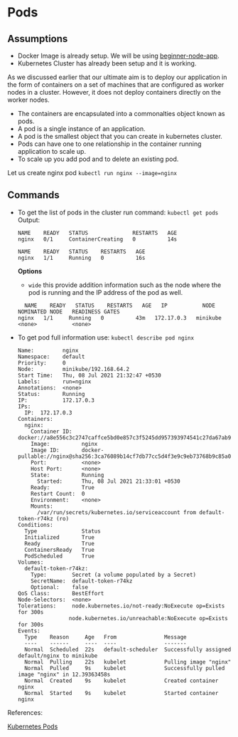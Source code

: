 # Pods

## Assumptions

- Docker Image is already setup. We will be using [beginner-node-app](https://hub.docker.com/repository/docker/prateek9958/beginner-node-app).
- Kubernetes Cluster has already been setup and it is working.

As we discussed earlier that our ultimate aim is to deploy our application in the form of containers on a set of machines that are configured as worker nodes in a cluster.
However, it does not deploy containers directly on the worker nodes.

- The containers are encapsulated into a commonalties object known as pods.
- A pod is a single instance of an application.
- A pod is the smallest object that you can create in kubernetes cluster.
- Pods can have one to one relationship in the container running application to scale up.
- To scale up you add pod and to delete an existing pod.

Let us create nginx pod `kubectl run nginx --image=nginx`

## Commands

- To get the list of pods in the cluster run command:
  `kubectl get pods`
  Output:

  ```
  NAME    READY   STATUS              RESTARTS   AGE
  nginx   0/1     ContainerCreating   0          14s
  ```

  ```
  NAME    READY   STATUS    RESTARTS   AGE
  nginx   1/1     Running   0          16s
  ```

  **Options**
  - `wide` this provide addition information such as the node where the pod is running and the IP address of the pod as well.

  ```
    NAME    READY   STATUS    RESTARTS   AGE   IP           NODE       NOMINATED NODE   READINESS GATES
  nginx   1/1     Running   0          43m   172.17.0.3   minikube   <none>           <none>
  ```

- To get pod full information use:
  `kubectl describe pod nginx`

  ```
  Name:         nginx
  Namespace:    default
  Priority:     0
  Node:         minikube/192.168.64.2
  Start Time:   Thu, 08 Jul 2021 21:32:47 +0530
  Labels:       run=nginx
  Annotations:  <none>
  Status:       Running
  IP:           172.17.0.3
  IPs:
    IP:  172.17.0.3
  Containers:
    nginx:
      Container ID:   docker://a8e556c3c2747caffce5bd0e857c3f5245dd957393974541c27da67ab96a5940
      Image:          nginx
      Image ID:       docker-pullable://nginx@sha256:3ca76089b14cf7db77cc5d4f3e9c9eb73768b9c85a0eabde1046435a6aa41c06
      Port:           <none>
      Host Port:      <none>
      State:          Running
        Started:      Thu, 08 Jul 2021 21:33:01 +0530
      Ready:          True
      Restart Count:  0
      Environment:    <none>
      Mounts:
        /var/run/secrets/kubernetes.io/serviceaccount from default-token-r74kz (ro)
  Conditions:
    Type              Status
    Initialized       True 
    Ready             True 
    ContainersReady   True 
    PodScheduled      True 
  Volumes:
    default-token-r74kz:
      Type:        Secret (a volume populated by a Secret)
      SecretName:  default-token-r74kz
      Optional:    false
  QoS Class:       BestEffort
  Node-Selectors:  <none>
  Tolerations:     node.kubernetes.io/not-ready:NoExecute op=Exists for 300s
                  node.kubernetes.io/unreachable:NoExecute op=Exists for 300s
  Events:
    Type    Reason     Age   From               Message
    ----    ------     ----  ----               -------
    Normal  Scheduled  22s   default-scheduler  Successfully assigned default/nginx to minikube
    Normal  Pulling    22s   kubelet            Pulling image "nginx"
    Normal  Pulled     9s    kubelet            Successfully pulled image "nginx" in 12.39363458s
    Normal  Created    9s    kubelet            Created container nginx
    Normal  Started    9s    kubelet            Started container nginx
  ```

References:

[Kubernetes Pods](https://kubernetes.io/docs/concepts/workloads/pods/)
